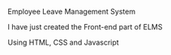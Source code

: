 Employee Leave Management System

I have just created the Front-end part of ELMS

Using HTML, CSS and Javascript

